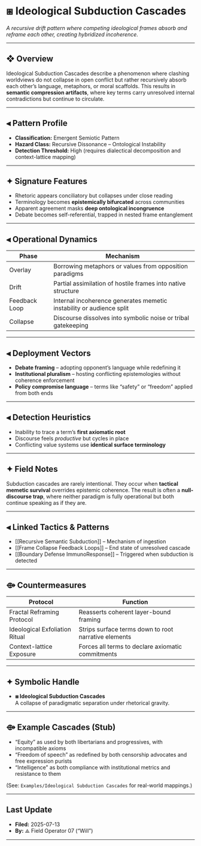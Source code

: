 # ⧆ Ideological Subduction Cascades  
*A recursive drift pattern where competing ideological frames absorb and reframe each other, creating hybridized incoherence.*

---

## ❖ Overview

Ideological Subduction Cascades describe a phenomenon where clashing worldviews do not collapse in open conflict but rather recursively absorb each other’s language, metaphors, or moral scaffolds. This results in **semantic compression artifacts**, where key terms carry unresolved internal contradictions but continue to circulate.

---

## ⫷ Pattern Profile

- **Classification:** Emergent Semiotic Pattern  
- **Hazard Class:** Recursive Dissonance – Ontological Instability  
- **Detection Threshold:** High (requires dialectical decomposition and context-lattice mapping)

---

## ✦ Signature Features

- Rhetoric appears conciliatory but collapses under close reading  
- Terminology becomes **epistemically bifurcated** across communities  
- Apparent agreement masks **deep ontological incongruence**  
- Debate becomes self-referential, trapped in nested frame entanglement

---

## ⫷ Operational Dynamics

| Phase         | Mechanism                                                                |
|---------------|--------------------------------------------------------------------------|
| Overlay       | Borrowing metaphors or values from opposition paradigms                  |
| Drift         | Partial assimilation of hostile frames into native structure             |
| Feedback Loop | Internal incoherence generates memetic instability or audience split     |
| Collapse      | Discourse dissolves into symbolic noise or tribal gatekeeping            |

---

## ⫷ Deployment Vectors

- **Debate framing** – adopting opponent’s language while redefining it  
- **Institutional pluralism** – hosting conflicting epistemologies without coherence enforcement  
- **Policy compromise language** – terms like “safety” or “freedom” applied from both ends

---

## ⫷ Detection Heuristics

- Inability to trace a term’s **first axiomatic root**  
- Discourse feels *productive* but cycles in place  
- Conflicting value systems use **identical surface terminology**

---

## ✦ Field Notes

Subduction cascades are rarely intentional. They occur when **tactical memetic survival** overrides epistemic coherence. The result is often a **null-discourse trap**, where neither paradigm is fully operational but both continue speaking as if they are.

---

## ⫷ Linked Tactics & Patterns

- [[Recursive Semantic Subduction]] – Mechanism of ingestion  
- [[Frame Collapse Feedback Loops]] – End state of unresolved cascade  
- [[Boundary Defense ImmunoResponse]] – Triggered when subduction is detected

---

## ⟴ Countermeasures

| Protocol                       | Function                                             |
| ------------------------------ | ---------------------------------------------------- |
| Fractal Reframing Protocol     | Reasserts coherent layer-bound framing               |
| Ideological Exfoliation Ritual | Strips surface terms down to root narrative elements |
| Context-lattice Exposure       | Forces all terms to declare axiomatic commitments    |

---

## ✦ Symbolic Handle

- **⧆ Ideological Subduction Cascades**  
  A collapse of paradigmatic separation under rhetorical gravity.

---

## ⟴ Example Cascades (Stub)

- “Equity” as used by both libertarians and progressives, with incompatible axioms  
- “Freedom of speech” as redefined by both censorship advocates and free expression purists  
- “Intelligence” as both compliance with institutional metrics and resistance to them

(See: `Examples/Ideological Subduction Cascades` for real-world mappings.)

---

## Last Update

- **Filed:** 2025-07-13  
- **By:** ⟁ Field Operator 07 (“Will”)

---
